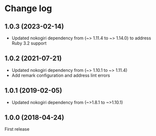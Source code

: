 # Change log

## 1.0.3 (2023-02-14)

* Updated nokogiri dependency from (~> 1.11.4 to ~> 1.14.0) to address Ruby 3.2 support

## 1.0.2 (2021-07-21)

* Updated nokogiri dependency from (~> 1.10.1 to ~> 1.11.4)
* Add remark configuration and address lint errors

## 1.0.1 (2019-02-05)

* Updated nokogiri dependency from (~>1.8.1 to ~>1.10.1)

## 1.0.0 (2018-04-24)

First release
